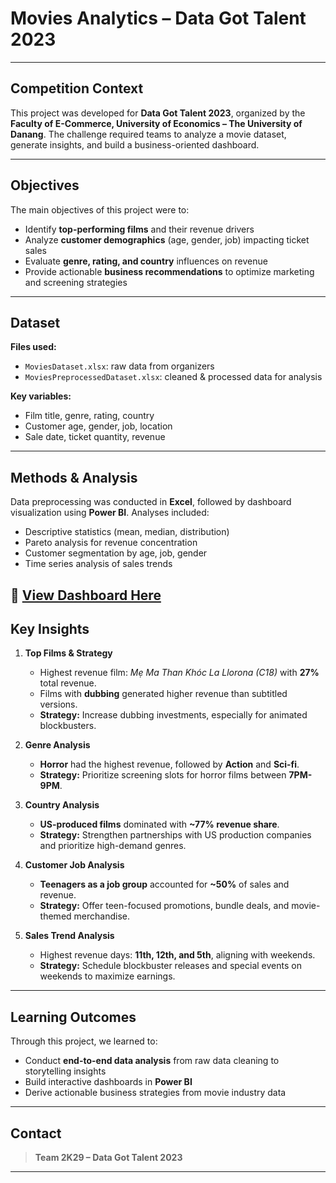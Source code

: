 # Movies Analytics – Data Got Talent 2023

---

## Competition Context

This project was developed for **Data Got Talent 2023**, organized by the **Faculty of E-Commerce, University of Economics – The University of Danang**. The challenge required teams to analyze a movie dataset, generate insights, and build a business-oriented dashboard.

---

## Objectives

The main objectives of this project were to:

- Identify **top-performing films** and their revenue drivers  
- Analyze **customer demographics** (age, gender, job) impacting ticket sales  
- Evaluate **genre, rating, and country** influences on revenue  
- Provide actionable **business recommendations** to optimize marketing and screening strategies

---

## Dataset

**Files used:**

- `MoviesDataset.xlsx`: raw data from organizers  
- `MoviesPreprocessedDataset.xlsx`: cleaned & processed data for analysis

**Key variables:**

- Film title, genre, rating, country  
- Customer age, gender, job, location  
- Sale date, ticket quantity, revenue

---

## Methods & Analysis

Data preprocessing was conducted in **Excel**, followed by dashboard visualization using **Power BI**. Analyses included:

- Descriptive statistics (mean, median, distribution)  
- Pareto analysis for revenue concentration  
- Customer segmentation by age, job, gender  
- Time series analysis of sales trends

🔗 **[View Dashboard Here](https://app.powerbi.com/view?r=eyJrIjoiZjBiZmUxNjItNGVhMy00ZTA0LWIyZDMtODJiZjg5YTkzZTg4IiwidCI6ImJjNWMxMGQwLTY5OWEtNDA1Mi1hNDk2LWM2NjY1NTU3NzYyZSIsImMiOjEwfQ%3D%3D&fbclid=IwY2xjawLAZ4FleHRuA2FlbQIxMABicmlkETFDeG9CZjAzRFl4MzBzbzYzAR4bn7I5jYuuR913lJtFs4h1ashfFpKQP1xYrXBPRmBXNUhc59DFQEOHCnG-yQ_aem_uiayFplzSs_Q4MqLEITg7Q)**
---

## Key Insights

1. **Top Films & Strategy**
   - Highest revenue film: *Mẹ Ma Than Khóc La Llorona (C18)* with **27%** total revenue.
   - Films with **dubbing** generated higher revenue than subtitled versions.
   - **Strategy:** Increase dubbing investments, especially for animated blockbusters.

2. **Genre Analysis**
   - **Horror** had the highest revenue, followed by **Action** and **Sci-fi**.
   - **Strategy:** Prioritize screening slots for horror films between **7PM-9PM**.

3. **Country Analysis**
   - **US-produced films** dominated with **~77% revenue share**.
   - **Strategy:** Strengthen partnerships with US production companies and prioritize high-demand genres.

4. **Customer Job Analysis**
   - **Teenagers as a job group** accounted for **~50%** of sales and revenue.
   - **Strategy:** Offer teen-focused promotions, bundle deals, and movie-themed merchandise.

5. **Sales Trend Analysis**
   - Highest revenue days: **11th, 12th, and 5th**, aligning with weekends.
   - **Strategy:** Schedule blockbuster releases and special events on weekends to maximize earnings.

---

## Learning Outcomes

Through this project, we learned to:

- Conduct **end-to-end data analysis** from raw data cleaning to storytelling insights  
- Build interactive dashboards in **Power BI**  
- Derive actionable business strategies from movie industry data  

---

## Contact
> **Team 2K29 – Data Got Talent 2023**  
---
